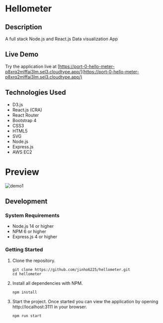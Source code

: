 # Hellometer

## Description

A full stack Node.js and React.js Data visualization App


## Live Demo

Try the application live at [https://port-0-hello-meter-p8xrq2mlffai3lm.sel3.cloudtype.app/](https://port-0-hello-meter-p8xrq2mlffai3lm.sel3.cloudtype.app/)

## Technologies Used

- D3.js
- React.js (CRA)
- React Router
- Bootstrap 4
- CSS3
- HTML5
- SVG
- Node.js
- Express.js
- AWS EC2

# Preview

![demo1](public/hellometer2.gif)


## Development

### System Requirements

- Node.js 14 or higher
- NPM 6 or higher
- Express.js 4 or higher

### Getting Started

1. Clone the repository.

   ```shell
   git clone https://github.com/jinho6225/hellometer.git
   cd hellometer
   ```

2. Install all dependencies with NPM.

   ```shell
   npm install
   ```

3. Start the project. Once started you can view the application by opening http://localhost:3111 in your browser.

   ```shell
   npm run start
   ```
